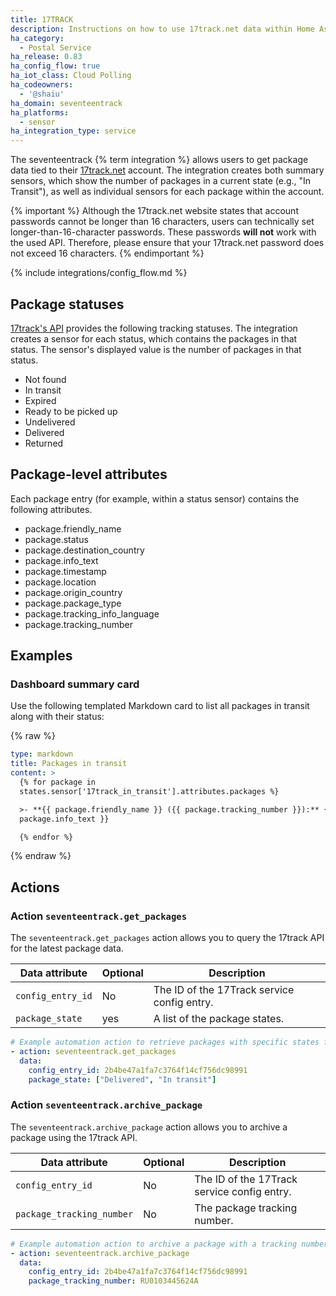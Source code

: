 ```yaml
---
title: 17TRACK
description: Instructions on how to use 17track.net data within Home Assistant
ha_category:
  - Postal Service
ha_release: 0.83
ha_config_flow: true
ha_iot_class: Cloud Polling
ha_codeowners:
  - '@shaiu'
ha_domain: seventeentrack
ha_platforms:
  - sensor
ha_integration_type: service
---
```


The seventeentrack {% term integration %} allows users to get package data tied to their [17track.net](https://www.17track.net) account. The integration creates both summary sensors, which show the number of packages in a current state (e.g., "In Transit"), as well as individual sensors for each package within the account.

{% important %}
Although the 17track.net website states that account passwords cannot be longer than 16 characters, users can technically set longer-than-16-character passwords. These passwords **will not** work with the used API. Therefore, please ensure that your 17track.net password does not exceed 16 characters.
{% endimportant %}

{% include integrations/config_flow.md %}

## Package statuses

[17track's API](https://api.17track.net/en/doc) provides the following tracking statuses. The integration creates a sensor for each status, which contains the packages in that status. The sensor's displayed value is the number of packages in that status.

- Not found
- In transit
- Expired
- Ready to be picked up
- Undelivered
- Delivered
- Returned

## Package-level attributes

Each package entry (for example, within a status sensor) contains the following attributes.

- package.friendly_name
- package.status
- package.destination_country
- package.info_text
- package.timestamp
- package.location
- package.origin_country
- package.package_type
- package.tracking_info_language
- package.tracking_number

## Examples

### Dashboard summary card

Use the following templated Markdown card to list all packages in transit along with their status:

{% raw %}

```yaml
type: markdown
title: Packages in transit
content: >
  {% for package in
  states.sensor['17track_in_transit'].attributes.packages %}

  >- **{{ package.friendly_name }} ({{ package.tracking_number }}):** {{
  package.info_text }}

  {% endfor %}

```

{% endraw %}

## Actions

### Action `seventeentrack.get_packages`

The `seventeentrack.get_packages` action allows you to query the 17track API for the latest package data.


| Data attribute | Optional | Description                                 |
|------------------------|----------|---------------------------------------------|
| `config_entry_id`      | No       | The ID of the 17Track service config entry. |
| `package_state`        | yes      | A list of the package states.                |

```yaml
# Example automation action to retrieve packages with specific states from 17Track
- action: seventeentrack.get_packages
  data:
    config_entry_id: 2b4be47a1fa7c3764f14cf756dc98991
    package_state: ["Delivered", "In transit"]
```

### Action `seventeentrack.archive_package`

The `seventeentrack.archive_package` action allows you to archive a package using the 17track API.


| Data attribute | Optional | Description                                 |
|------------------------|----------|---------------------------------------------|
| `config_entry_id`      | No       | The ID of the 17Track service config entry. |
| `package_tracking_number`        | No       | The package tracking number.                |

```yaml
# Example automation action to archive a package with a tracking number
- action: seventeentrack.archive_package
  data:
    config_entry_id: 2b4be47a1fa7c3764f14cf756dc98991
    package_tracking_number: RU0103445624A
```

